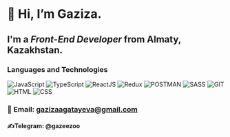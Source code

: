 # 👋 Hi, I’m **Gaziza**.

## I'm a *Front-End Developer* from Almaty, Kazakhstan.

### Languages and Technologies
![JavaScript](https://img.shields.io/badge/JavaScript-black?style=for-the-badge&logo=javascript)
![TypeScript](https://img.shields.io/badge/Typescript-black?style=for-the-badge&logo=typescript)
![ReactJS](https://img.shields.io/badge/-ReactJS-black?style=for-the-badge&logo=react)
![Redux](https://img.shields.io/badge/Redux-black?style=for-the-badge&logo=redux)
![POSTMAN](https://img.shields.io/badge/POSTMAN-black?style=for-the-badge&logo=postman)
![SASS](https://img.shields.io/badge/SASS-black?style=for-the-badge&logo=sass)
![GIT](https://img.shields.io/badge/GIT-black?style=for-the-badge&logo=git)
![HTML](https://img.shields.io/badge/HTML-black?style=for-the-badge&logo=html5)
![CSS](https://img.shields.io/badge/CSS-black?style=for-the-badge&logo=css3)

### &#128231; Email: gazizaagatayeva@gmail.com
#### &#9997;Telegram: @gazeezoo

<!---
Gazizaa/Gazizaa is a ✨ special ✨ repository because its `README.md` (this file) appears on your GitHub profile.
You can click the Preview link to take a look at your changes.

-  I’m interested in ...
- 🌱 I’m currently learning ...
- 💞️ I’m looking to collaborate on ...
- 📫 How to reach me ...
--->
